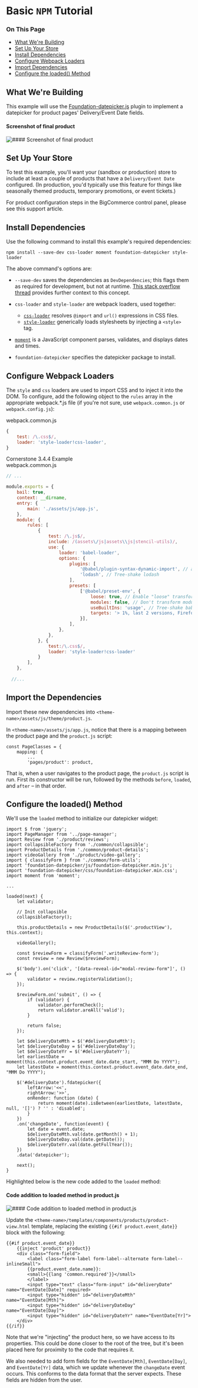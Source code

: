 <h1>Basic <code>NPM</code> Tutorial</h1>

<div class="otp" id="no-index">
	<h3> On This Page </h3>
	<ul>
    <li><a href="#basic_what-were-building">What We're Building</a></li>
    <li><a href="#basic_set-up">Set Up Your Store</a></li>
    <li><a href="#basic_install-dependencies">Install Dependencies</a></li>
    <li><a href="#basic_configure-webpack">Configure Webpack Loaders</a></li>
    <li><a href="#basic_import-dependencies">Import Dependencies</a></li>
    <li><a href="#basic_configured-loaded-method">Configure the loaded() Method</a></li>
	</ul>
</div>

## What We're Building

This example will use the [Foundation-datepicker.js](http://foundation-datepicker.peterbeno.com/#basic-example) plugin to implement a datepicker for product pages' Delivery/Event Date fields.

<!--
    title: #### Screenshot of final product

    data: //s3.amazonaws.com/user-content.stoplight.io/6116/1539276603841
-->

#### Screenshot of final product
![#### Screenshot of final product
](//s3.amazonaws.com/user-content.stoplight.io/6116/1539276603841 "#### Screenshot of final product
")

## Set Up Your Store

To test this example, you'll want your (sandbox or production) store to include at least a couple of products that have a `Delivery/Event Date` configured. (In production, you'd typically use this feature for things like seasonally themed products, temporary promotions, or event tickets.)

For product configuration steps in the BigCommerce control panel, please see this support article.

## Install Dependencies

Use the following command to install this example's required dependencies:

`npm install --save-dev css-loader moment foundation-datepicker style-loader`

The above command's options are:

* `--save-dev` saves the dependencies as `DevDependencies`; this flags them as required for development, but not at runtime. [This stack overflow thread](https://stackoverflow.com/questions/18875674/whats-the-difference-between-dependencies-devdependencies-and-peerdependencies) provides further context to this concept.

* `css-loader` and `style-loader` are webpack loaders, used together:
	* [`css-loader`](https://github.com/webpack-contrib/css-loader) resolves `@import` and `url()` expressions in CSS files.
	* [`style-loader`](https://github.com/webpack-contrib/style-loader) generically loads stylesheets by injecting a `<style>` tag.

* [`moment`](https://momentjs.com/) is a JavaScript component parses, validates, and displays dates and times.

* `foundation-datepicker` specifies the datepicker package to install.

## Configure Webpack Loaders

The `style` and `css` loaders are used to import CSS and to inject it into the DOM. To configure, add the following object to the `rules` array in the appropriate webpack.*.js file (if you're not sure, use `webpack.common.js` or `webpack.config.js`):

<div class="HubBlock-header">
    <div class="HubBlock-header-title flex items-center">
        <div class="HubBlock-header-name"></div>
    </div><div class="HubBlock-header-subtitle">webpack.common.js</div>
</div>

<!--
title: ""
subtitle: "webpack.common.js"
lineNumbers: true
-->

```js
{
    test: /\.css$/,
    loader: 'style-loader!css-loader',
}
```

<div class="HubBlock-header">
    <div class="HubBlock-header-title flex items-center">
        <div class="HubBlock-header-name">Cornerstone 3.4.4 Example</div>
    </div><div class="HubBlock-header-subtitle">webpack.common.js</div>
</div>

<!--
title: "Cornerstone 3.4.4 Example"
subtitle: "webpack.common.js"
lineNumbers: true
-->

```js
// ...

module.exports = {
    bail: true,
    context: __dirname,
    entry: {
        main: './assets/js/app.js',
    },
    module: {
        rules: [
            {
                test: /\.js$/,
                include: /(assets\/js|assets\\js|stencil-utils)/,
                use: {
                    loader: 'babel-loader',
                    options: {
                        plugins: [
                            '@babel/plugin-syntax-dynamic-import', // add support for dynamic imports (used in app.js)
                            'lodash', // Tree-shake lodash
                        ],
                        presets: [
                            ['@babel/preset-env', {
                                loose: true, // Enable "loose" transformations for any plugins in this preset that allow them
                                modules: false, // Don't transform modules; needed for tree-shaking
                                useBuiltIns: 'usage', // Tree-shake babel-polyfill
                                targets: '> 1%, last 2 versions, Firefox ESR',
                            }],
                        ],
                    },
                },
            }, {
                test:/\.css$/,
                loader: 'style-loader!css-loader'
            }
        ],
    },
  
  //...
```

## Import the Dependencies

Import these new dependencies into `<theme-name>/assets/js/theme/product.js`.

In `<theme-name>/assets/js/app.js`, notice that there is a mapping between the product page and the `product.js` script:

```
const PageClasses = {
    mapping: {
        ...
        'pages/product': product,
```

That is, when a user navigates to the product page, the `product.js` script is run. First its constructor will be run, followed by the methods `before`, `loaded`, and `after` – in that order.

## Configure the loaded() Method

We'll use the `loaded` method to initialize our datepicker widget:

```
import $ from 'jquery';
import PageManager from '../page-manager';
import Review from './product/reviews';
import collapsibleFactory from './common/collapsible';
import ProductDetails from './common/product-details';
import videoGallery from './product/video-gallery';
import { classifyForm } from './common/form-utils';
import 'foundation-datepicker/js/foundation-datepicker.min.js';
import 'foundation-datepicker/css/foundation-datepicker.min.css';
import moment from 'moment';

...

loaded(next) {
    let validator;

    // Init collapsible
    collapsibleFactory();

    this.productDetails = new ProductDetails($('.productView'), this.context);

    videoGallery();

    const $reviewForm = classifyForm('.writeReview-form');
    const review = new Review($reviewForm);

    $('body').on('click', '[data-reveal-id="modal-review-form"]', () => {
        validator = review.registerValidation();
    });

    $reviewForm.on('submit', () => {
        if (validator) {
            validator.performCheck();
            return validator.areAll('valid');
        }

        return false;
    });

    let $deliveryDateMth = $('#deliveryDateMth');
    let $deliveryDateDay = $('#deliveryDateDay');
    let $deliveryDateYr = $('#deliveryDateYr');
    let earliestDate = moment(this.context.product.event_date.date_start, "MMM Do YYYY");
    let latestDate = moment(this.context.product.event_date.date_end, "MMM Do YYYY");

    $('#deliveryDate').fdatepicker({
        leftArrow:'<<',
        rightArrow:'>>',
        onRender: function (date) {
            return moment(date).isBetween(earliestDate, latestDate, null, '[]') ? '' : 'disabled';
        }
    })
    .on('changeDate', function(event) {
        let date = event.date;
        $deliveryDateMth.val(date.getMonth() + 1);
        $deliveryDateDay.val(date.getDate());
        $deliveryDateYr.val(date.getFullYear());
    })
    .data('datepicker');

    next();
}
```

Highlighted below is the new code added to the `loaded` method:

<!--
    title: #### Code addition to loaded method in product.js

    data: //s3.amazonaws.com/user-content.stoplight.io/6116/1539275148248
-->

#### Code addition to loaded method in product.js
![#### Code addition to loaded method in product.js
](//s3.amazonaws.com/user-content.stoplight.io/6116/1539275148248 "#### Code addition to loaded method in product.js
")

Update the `<theme-name>/templates/components/products/product-view.html` template, replacing the existing `{{#if product.event_date}}` block with the following:

```
{{#if product.event_date}}
    {{inject 'product' product}}
    <div class="form-field">
        <label class="form-label form-label--alternate form-label--inlineSmall">
        {{product.event_date.name}}:
        <small>{{lang 'common.required'}}</small>
        </label>
        <input type="text" class="form-input" id="deliveryDate" name="EventDate[Date]" required>
        <input type="hidden" id="deliveryDateMth" name="EventDate[Mth]">
        <input type="hidden" id="deliveryDateDay" name="EventDate[Day]">
        <input type="hidden" id="deliveryDateYr" name="EventDate[Yr]">
    </div>
{{/if}}
```

Note that we're "injecting" the product here, so we have access to its properties. This could be done closer to the root of the tree, but it's been placed here for proximity to the code that requires it.

We also needed to add form fields for the `EventDate[Mth]`, `EventDate[Day]`, and `EventDate[Yr]` data, which we update whenever the `changeDate` event occurs. This conforms to the data format that the server expects. These fields are hidden from the user.


